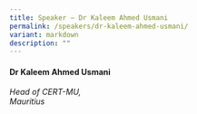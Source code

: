 ```yaml
---
title: Speaker – Dr Kaleem Ahmed Usmani
permalink: /speakers/dr-kaleem-ahmed-usmani/
variant: markdown
description: ""
---
```

#### **Dr Kaleem Ahmed Usmani**

*Head of CERT-MU, <br> Mauritius*